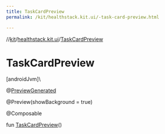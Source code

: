 ```yaml
---
title: TaskCardPreview
permalink: /kit/healthstack.kit.ui/-task-card-preview.html

---
```

//[kit](../../index.html)/[healthstack.kit.ui](index.html)/[TaskCardPreview](-task-card-preview.html)



# TaskCardPreview



[androidJvm]\




@[PreviewGenerated](../healthstack.kit.annotation/-preview-generated/index.html)



@Preview(showBackground = true)



@Composable



fun [TaskCardPreview](-task-card-preview.html)()




